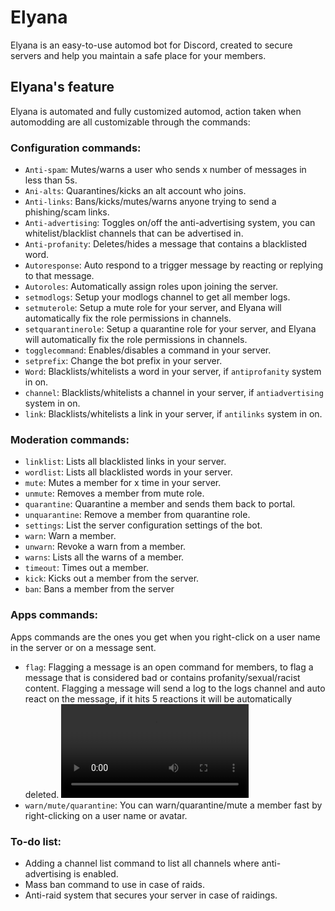 # Elyana
Elyana is an easy-to-use automod bot for Discord, created to secure servers and help you maintain a safe place for your members.

## Elyana's feature
Elyana is automated and fully customized automod, action taken when automodding are all customizable through the commands:

### Configuration commands:
- `Anti-spam`: Mutes/warns a user who sends x number of messages in less than 5s.
- `Ani-alts`: Quarantines/kicks an alt account who joins.
- `Anti-links`: Bans/kicks/mutes/warns anyone trying to send a phishing/scam links.
- `Anti-advertising`: Toggles on/off the anti-advertising system, you can whitelist/blacklist channels that can be advertised in.
- `Anti-profanity`: Deletes/hides a message that contains a blacklisted word.
- `Autoresponse`: Auto respond to a trigger message by reacting or replying to that message. 
- `Autoroles`: Automatically assign roles upon joining the server. 
- `setmodlogs`: Setup your modlogs channel to get all member logs.
- `setmuterole`: Setup a mute role for your server, and Elyana will automatically fix the role permissions in channels.
- `setquarantinerole`: Setup a quarantine role for your server, and Elyana will automatically fix the role permissions in channels.
- `togglecommand`: Enables/disables a command in your server.
- `setprefix`: Change the bot prefix in your server.
- `Word`: Blacklists/whitelists a word in your server, if `antiprofanity` system in on.
- `channel`: Blacklists/whitelists a channel in your server, if `antiadvertising` system in on.
- `link`: Blacklists/whitelists a link in your server, if `antilinks` system in on.

### Moderation commands:
- `linklist`: Lists all blacklisted links in your server.
- `wordlist`: Lists all blacklisted words in your server.
- `mute`: Mutes a member for x time in your server.
- `unmute`: Removes a member from mute role.
- `quarantine`: Quarantine a member and sends them back to portal.
- `unquarantine`: Remove a member from quarantine role.
- `settings`: List the server configuration settings of the bot.
- `warn`: Warn a member.
- `unwarn`: Revoke a warn from a member.
- `warns`: Lists all the warns of a member.
- `timeout`: Times out a member.
- `kick`: Kicks out a member from the server.
- `ban`: Bans a member from the server

### Apps commands:
Apps commands are the ones you get when you right-click on a user name in the server or on a message sent.
- `flag`: Flagging a message is an open command for members, to flag a message that is considered bad or contains profanity/sexual/racist content.
Flagging a message will send a log to the logs channel and auto react on the message, if it hits 5 reactions it will be automatically deleted.
![](https://i.imgur.com/mdNx02Y.mp4)
- `warn/mute/quarantine`: You can warn/quarantine/mute a member fast by right-clicking on a user name or avatar.

### To-do list:
- Adding a channel list command to list all channels where anti-advertising is enabled.
- Mass ban command to use in case of raids.
- Anti-raid system that secures your server in case of raidings.
